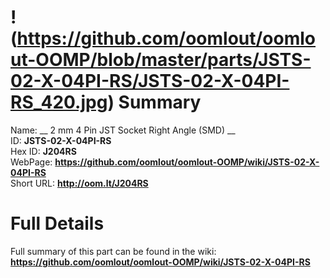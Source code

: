 
!(https://github.com/oomlout/oomlout-OOMP/blob/master/parts/JSTS-02-X-04PI-RS/JSTS-02-X-04PI-RS_420.jpg)
Summary
=================
  
Name: __ 2 mm 4 Pin JST Socket Right Angle (SMD) __    
ID: __JSTS-02-X-04PI-RS__   
Hex ID: __J204RS__   
WebPage: __https://github.com/oomlout/oomlout-OOMP/wiki/JSTS-02-X-04PI-RS__   
Short URL: __http://oom.lt/J204RS__   

Full Details
==========================
Full summary of this part can be found in the wiki:   
__https://github.com/oomlout/oomlout-OOMP/wiki/JSTS-02-X-04PI-RS__    

